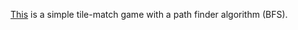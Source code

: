 [This](https://algorithmic-tile-game.netlify.app/) is a simple tile-match game with a path finder algorithm (BFS).

